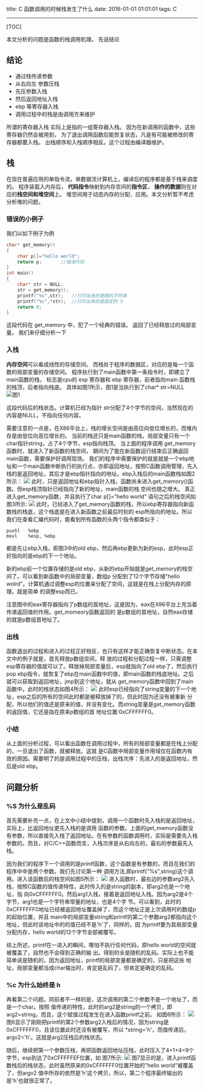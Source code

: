 title: C 函数调用的时候栈发生了什么
date: 2016-01-01 01:01:01
tags: C

---
[TOC]

本文分析的问题是函数的栈调用机理。
先说结论
## 结论
* 通过栈传递参数
* 从右向左 参数压栈
* 先压参数入栈
* 然后返回地址入栈
* ebp 等寄存器入栈
* 调用过程中的栈是由调用方来维护

所谓的寄存器入栈 实际上是指的一组寄存器入栈。
因为在新调用的函数中，这些寄存器仍然会被用到，
为了退出调用函数后能恢复状态，凡是有可能被修改的寄存器都要入栈。
出栈顺序和入栈顺序相反。这个过程由编译器维护。

## 栈
在现在普遍应用的单指令流，单数据流计算机上，编译后的程序都是基于栈来调度的。
程序装载入内存后，
**代码指令**映射到内存空间的**指令区**，
**操作的数据**则在对应的**栈空间和堆空间**上。
堆空间用于动态内存的分配、应用。本文分析暂不考虑分析堆的问题。

### 错误的小例子
我们以如下例子为例
```c
char* get_memory()
{
    char p[]="hello world";
    return p;		//错误代码
}
int main()
{
    char* str = NULL;
    str = get_memory();
    printf("%s",str);	//打印出来的是随机字符串
    printf("%c",*str);  //打印出来的是固定的 h
    return 0;
}
```
这段代码在 get_memory 中，犯了一个经典的错误。
返回了已经释放过的局部变量。
我们来仔细分析一下
### 入栈
**内存空间**可以看成线性的存储空间。
而栈处于程序的数据区，对应的是每一个函数的局部变量的存储空间。
程序执行到了main函数中第一条指令时，即建立了main函数的栈，
标志是cpu的 esp 寄存器和 ebp 寄存器，前者指向main 函数栈的栈顶，后者指向栈底。
具体如图1所示，图1是当执行到了char* str=NULL
![图1](https://ws4.sinaimg.cn/large/ba061518gw1f80d1h0aadj20dy08nq36.jpg)

这段代码后的栈状态。计算机已经为指针 str分配了4个字节的空间，当然现在的内容是NULL，不指向任何内容。

需要注意的一点是，在X86平台上，栈的增长空间是由高位向低位增长的，而堆内存是由低位向高位增长的。
当前的栈还只是main函数的栈，局部变量只有一个char指针string，占了4个字节，esp指向栈顶。
当上面的程序调用 get_memory 函数时，就进入了新函数的栈空间，
期间为了能在新函数运行结束后正确返回main函数，需要保护好调用现场。 
我们的程序中需要保护的就是就是一个ebp地址和一个main函数中断执行的执行点，亦即返回地址，按照C函数调用管理，先入栈的是返回地址，其后才是ebp指针指向的地址。ebp入栈后的main函数栈如图2所示：
![](https://ws2.sinaimg.cn/large/ba061518gw1f80dh441lsj20dy08fwet.jpg)
此时，只是返回地址和ebp指针入栈，函数尚未进入get_memory()函数。但esp栈顶指针已经指向了新的地址，main函数的栈 空间也随之增大。 真正进入get_memory函数，并且执行了char p[]="hello world" 语句之后的栈空间如图3所示:
![](https://ws1.sinaimg.cn/large/ba061518gw1f80dlppj8qj20fk0bfq3m.jpg)
此时，已经进入了get_memory函数的栈，所以ebp寄存器指向新函数栈的栈底，这个栈底是在进入新函数之前最后时刻的 esp所指向的地址。所以我们在查看汇编代码时，能看到所有函数的头两个指令都类似于：
```
pushl   %ebp
movl    %esp, %ebp
```
都是先让ebp入栈，即图3中的old ebp，然后再ebp更新为新的esp，此时esp正好指向的是ebp的下一个地址。

新的ebp前一个位置存储的是old ebp，从新的ebp开始就是get_memory的栈空间了。可以看到新函数中的局部变量，数组p 分配到了12个字节存储"hello wolrd"。计算机通过调整esp的位置来分配了空间，这就是在栈上分配内存的原理。就是简单 的调整esp而已。

注意图中的eax寄存器指向了p数组的首地址，这是因为，eax在X86平台上充当着传递返回值的作用。get_momeory函数返回的 是p数组的首地址，自然eax存储的就是p数组首地址了。

### 出栈
函数退出的过程和进入的过程正好相反，也只有这样才能正确恢复中断状态。在本文中的例子就是，首先释放p数组空间，释 放的过程和分配过程一样，只需调整esp寄存器的值就可以了。释放掉局部变量后，esp就指向了old ebp了，然后执行pop ebp指令，就恢复了ebp在main函数中的值，即main函数的栈底地址。之后就可以获取到返回地址，jmp到这个地址，就从 get_memory函数中回到了main函数中。此时的栈状态如图4所示：
![](https://ws4.sinaimg.cn/large/ba061518gw1f80dmvhcokj20cb0c23yv.jpg)
此时esp已经指向了string变量的下一个地址，esp之后的所有的空间此时都是被释放掉了的，但此时因为还没有被重新 分配，所以他们的值还是原来的值，并没有变化。而string变量是get_memory函数的返回值，它还是指在原来p数组的首 地址位置:0xCFFFFFF0。
### 小结
从上面的分析过程，可以看出函数在调用过程中，所有的局部变量都是在栈上分配的，一旦退出了函数，就被释放。这就 是C函数中局部变量作用域仅在函数内有效的原因。需要明了的是调用过程中的压栈，出栈次序：先进入的是返回地址，然 后是old ebp。

## 问题分析
### %S 为什么是乱码
首先需要补充一点，在上文中小结中提到，调用一个函数时先入栈的是返回地址，实际上，比返回地址更先入栈的是调用 函数的参数。上面的get_memory函数没有参数，所以直接先入栈了返回地址。在有参数的函数调用时，实际是需要先入栈 参数的。而且，对C/C++函数而言，入栈次序是从右向左的，最右的参数最先入栈。

因为我们的程序下一个调用的是printf函数，这个函数是有参数的，而且在我们的程序中中是两个参数。我们先讨论第一种 调用方法,即printf("%s",string)这个调用。进入该函数后的栈空间如图5所示：
![](https://ws4.sinaimg.cn/large/ba061518gw1f80drrlj1dj20df0ajwf4.jpg)
进入函数时，最右边的参数arg2先入栈，按照C函数的值传递特性，此时传入的是string的副本，即arg2也是一个地址，指 向0xCFFFFFF0。然后arg1入栈，接着是返回地址入栈。因为arg2是4个字节，arg1也是一个字符串常量的地址，也是4个字 节。可以看到，此时的0xCFFFFFF0地址已经被返回地址覆盖掉了，而这个地址正是上次调用时的数组p的起始位置，并且 main中的局部变量string和printf的第二个参数arg2都指向这个地址，但此时该地址中的的值已经不是'h'了，同样的，因 为printf要为其局部变量分配内存，hello world的12个字节全部被覆写。

综上所述，printf在一进入的瞬间，哪怕不执行任何代码，原hello world的空间就被覆盖了，自然也不会得到正确的输 出。得到的全是随机的乱码。实际上也不能简单说是随机的，因为返回地址，printf的局部变量都是确定的，只是把这些 地址，局部变量都当成char输出时，肯定是乱码了，但肯定是确定的乱码。

### %c 为什么始终是 h
再看第二个问题。同前者不一样的是，这次调用的第二个参数不是一个地址了，而是一个char。按照 值传递的特性，此时的arg2是string的一个拷贝，即arg2=string。而且，这个赋值过程发生在进入函数printf之前。 如图6所示：
![](https://ws1.sinaimg.cn/large/ba061518gw1f80dv99djjj20dy0buq3d.jpg)
图6显示了刚刚把printf的第2个参数arg2入栈后的情况，因为string是0xCFFFFFF0，且该位置此时还没有被覆写，所以 *string='h'，而值传递后，argv2='h'。这就是arg2压栈后的栈状态。

随后，继续把第一个参数压栈，再把函数返回地址压栈，此时压入了4+1+4=9个字节，esp到达了0xCFFFFFEF位置，如 图7所示:
![](https://ws1.sinaimg.cn/large/ba061518gw1f80dvmucwoj20e808vjs3.jpg)
图7显示的是，进入printf函数栈后的栈状态，此时虽然原来的0xCFFFFFF0位置开始的"hello world"被覆盖了，但argv2 值中所存的依然是'h'这个拷贝，所以，第二个程序最终输出的是'h'也就很正常了。

